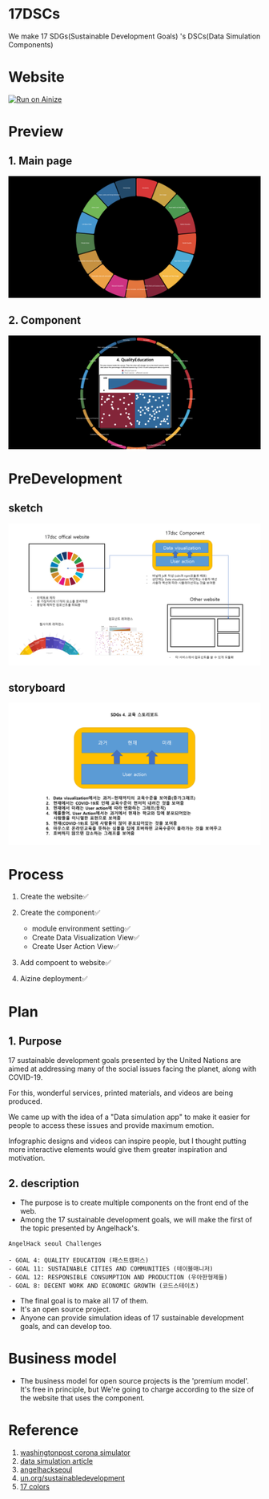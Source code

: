 # 17DSCs

We make 17 SDGs(Sustainable Development Goals) 's DSCs(Data Simulation Components)

# Website

[![Run on Ainize](https://ainize.ai/static/images/run_on_ainize_button.svg)](https://angel-17dscs-devgony.endpoint.ainize.ai/website/)

# Preview

## 1. Main page

![](https://github.com/17dscs/documentation/blob/master/images/website.png?raw=true)

## 2. Component

![](https://github.com/17dscs/documentation/blob/master/images/comp-screenshot.png?raw=true)

# PreDevelopment

## sketch

![](https://github.com/17dscs/documentation/blob/master/images/sketch.png?raw=true)

## storyboard

![](https://github.com/17dscs/documentation/blob/master/images/stroyboard4.png?raw=true)

# Process

1. Create the website✅

2. Create the component✅

   - module environment setting✅
   - Create Data Visualization View✅
   - Create User Action View✅

3. Add compoent to website✅

4. Aizine deployment✅

# Plan

## 1. Purpose

17 sustainable development goals presented by the United Nations are aimed at addressing many of the social issues facing the planet, along with COVID-19.

For this, wonderful services, printed materials, and videos are being produced.

We came up with the idea of a "Data simulation app" to make it easier for people to access these issues and provide maximum emotion.

Infographic designs and videos can inspire people, but I thought putting more interactive elements would give them greater inspiration and motivation.

## 2. description

- The purpose is to create multiple components on the front end of the web.
- Among the 17 sustainable development goals, we will make the first of the topic presented by Angelhack's.

```
AngelHack seoul Challenges

- GOAL 4: QUALITY EDUCATION (패스트캠퍼스)
- GOAL 11: SUSTAINABLE CITIES AND COMMUNITIES (테이블매니저)
- GOAL 12: RESPONSIBLE CONSUMPTION AND PRODUCTION (우아한형제들)
- GOAL 8: DECENT WORK AND ECONOMIC GROWTH (코드스테이츠)
```

- The final goal is to make all 17 of them.
- It's an open source project.
- Anyone can provide simulation ideas of 17 sustainable development goals, and can develop too.

# Business model

- The business model for open source projects is the 'premium model'. It's free in principle, but We're going to charge according to the size of the website that uses the component.

# Reference

1. [washingtonpost corona simulator](https://www.washingtonpost.com/graphics/2020/world/corona-simulator/)
2. [data simulation article](https://www.fastcompany.com/90508780/move-over-data-visualization-the-era-of-data-simulation-is-here)
3. [angelhackseoul](https://angelhackseoul.kr/)
4. [un.org/sustainabledevelopment](https://www.un.org/sustainabledevelopment/)
5. [17 colors](https://github.com/17dscs/documentation/blob/master/17-colors.md)
